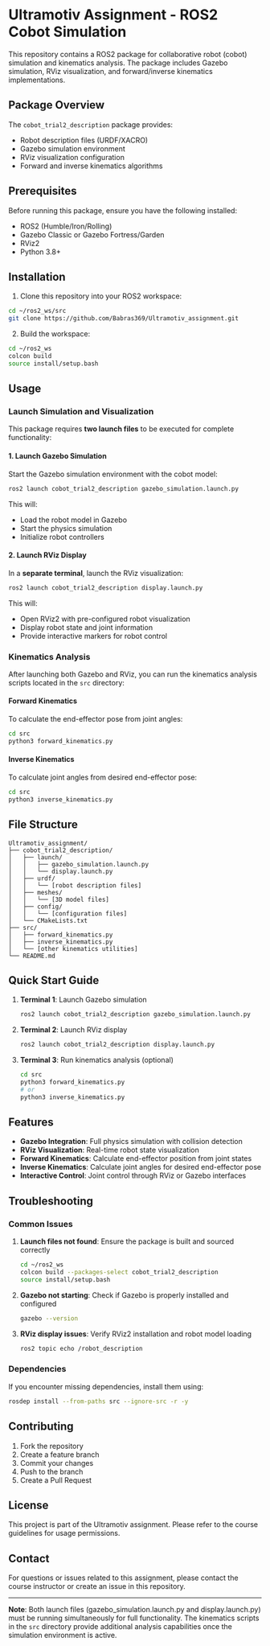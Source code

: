 # Ultramotiv Assignment - ROS2 Cobot Simulation

This repository contains a ROS2 package for collaborative robot (cobot) simulation and kinematics analysis. The package includes Gazebo simulation, RViz visualization, and forward/inverse kinematics implementations.

## Package Overview

The `cobot_trial2_description` package provides:
- Robot description files (URDF/XACRO)
- Gazebo simulation environment
- RViz visualization configuration
- Forward and inverse kinematics algorithms

## Prerequisites

Before running this package, ensure you have the following installed:

- ROS2 (Humble/Iron/Rolling)
- Gazebo Classic or Gazebo Fortress/Garden
- RViz2
- Python 3.8+

## Installation

1. Clone this repository into your ROS2 workspace:
```bash
cd ~/ros2_ws/src
git clone https://github.com/Babras369/Ultramotiv_assignment.git
```

2. Build the workspace:
```bash
cd ~/ros2_ws
colcon build
source install/setup.bash
```

## Usage

### Launch Simulation and Visualization

This package requires **two launch files** to be executed for complete functionality:

#### 1. Launch Gazebo Simulation

Start the Gazebo simulation environment with the cobot model:

```bash
ros2 launch cobot_trial2_description gazebo_simulation.launch.py
```

This will:
- Load the robot model in Gazebo
- Start the physics simulation
- Initialize robot controllers

#### 2. Launch RViz Display

In a **separate terminal**, launch the RViz visualization:

```bash
ros2 launch cobot_trial2_description display.launch.py
```

This will:
- Open RViz2 with pre-configured robot visualization
- Display robot state and joint information
- Provide interactive markers for robot control

### Kinematics Analysis

After launching both Gazebo and RViz, you can run the kinematics analysis scripts located in the `src` directory:

#### Forward Kinematics

To calculate the end-effector pose from joint angles:

```bash
cd src
python3 forward_kinematics.py
```

#### Inverse Kinematics

To calculate joint angles from desired end-effector pose:

```bash
cd src
python3 inverse_kinematics.py
```

## File Structure

```
Ultramotiv_assignment/
├── cobot_trial2_description/
│   ├── launch/
│   │   ├── gazebo_simulation.launch.py
│   │   └── display.launch.py
│   ├── urdf/
│   │   └── [robot description files]
│   ├── meshes/
│   │   └── [3D model files]
│   ├── config/
│   │   └── [configuration files]
│   └── CMakeLists.txt
├── src/
│   ├── forward_kinematics.py
│   ├── inverse_kinematics.py
│   └── [other kinematics utilities]
└── README.md
```

## Quick Start Guide

1. **Terminal 1**: Launch Gazebo simulation
   ```bash
   ros2 launch cobot_trial2_description gazebo_simulation.launch.py
   ```

2. **Terminal 2**: Launch RViz display
   ```bash
   ros2 launch cobot_trial2_description display.launch.py
   ```

3. **Terminal 3**: Run kinematics analysis (optional)
   ```bash
   cd src
   python3 forward_kinematics.py
   # or
   python3 inverse_kinematics.py
   ```

## Features

- **Gazebo Integration**: Full physics simulation with collision detection
- **RViz Visualization**: Real-time robot state visualization
- **Forward Kinematics**: Calculate end-effector position from joint states
- **Inverse Kinematics**: Calculate joint angles for desired end-effector pose
- **Interactive Control**: Joint control through RViz or Gazebo interfaces

## Troubleshooting

### Common Issues

1. **Launch files not found**: Ensure the package is built and sourced correctly
   ```bash
   cd ~/ros2_ws
   colcon build --packages-select cobot_trial2_description
   source install/setup.bash
   ```

2. **Gazebo not starting**: Check if Gazebo is properly installed and configured
   ```bash
   gazebo --version
   ```

3. **RViz display issues**: Verify RViz2 installation and robot model loading
   ```bash
   ros2 topic echo /robot_description
   ```

### Dependencies

If you encounter missing dependencies, install them using:

```bash
rosdep install --from-paths src --ignore-src -r -y
```

## Contributing

1. Fork the repository
2. Create a feature branch
3. Commit your changes
4. Push to the branch
5. Create a Pull Request

## License

This project is part of the Ultramotiv assignment. Please refer to the course guidelines for usage permissions.

## Contact

For questions or issues related to this assignment, please contact the course instructor or create an issue in this repository.

---

**Note**: Both launch files (gazebo_simulation.launch.py and display.launch.py) must be running simultaneously for full functionality. The kinematics scripts in the `src` directory provide additional analysis capabilities once the simulation environment is active.